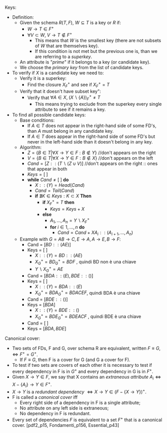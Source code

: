Keys:
- Definition:
	- Given the schema $R(T,F)$, $W\subseteq T$ is a key or $R$ if:
		- $W\rightarrow T\in F^{+}$
		- $\forall V\subset W, \;V\rightarrow T \notin F^{+}$
			- This means that $W$ is the smallest key (there are not subsets of $W$ that are themselves key).
			- If this condition is not met but the previous one is, than we are referring to a *superkey*.
	- An attribute is "*prime*" if it belongs to a key (or candidate key).
	- We choose the *primary key* from the list of candidate keys.
- To verify if $X$ is a candidate key we need to:
	- Verify it is a superkey:
		-  Find the closure $X^{+}_{F}$ and see if $X^{+}_{F} = T$
	- Verify that it doesn't have subset key":
		- Verify that $\forall A\in X,\; (X\backslash \{A\})^{+}_{F}\neq T$
			- This means trying to exclude from the superkey every single attribute to see if it remains a key.
- To find all possible candidate keys:
	- Base conditions:
		- If $A\in T$ does not appear in the right-hand side of some FD's, than $A$ must belong in any candidate key.
		- If $A\in T$ does appear in the right-hand side of some FD's but never in the left-hand side than it doesn't belong in any key.
	- Algorithm:
		- $Z = \{B \in T | \forall X \rightarrow Y \in F : B \notin Y \}$ //don't appears on the right
		- $V = \{B \in T | \forall X \rightarrow Y \in F : B \notin X \}$ //don't appears on the left
		- $Cand = [Z :: (T \backslash (Z \cup V )]$ //don't appears on the right :: ones that appear in both
		- $Keys = [\;]$
		- **while** $Cand \neq [\;]$ **do**
			- $X :: (Y) = Head(Cand)$
			- $Cand = Tail(Cand)$
			- **if** $\nexists K \in Keys : K \subset X$ **Then**
				- **if** $X_{F}^{+} = T$ **then**
					-  $Keys = Keys + X$
				- **else**
					- $A_{1} , \ldots , A_{n} = Y \backslash X_{F}^{+}$
					- **for** $i \in 1, \ldots, n$ **do**
						- $Cand = Cand + XA_{i} :: (A_{i+1} ,..., A_{n})$
	- Example with $G = {AB → C , E → A, A → E , B → F }$:
		- Cand = $[BD :: (AE)]$
		- Keys = $[\;]$
			- $X :: (Y) = BD :: (AE)$
			- $X_{G}^{+} = BD_{G}^{+} = BDF$ , quindi BD non è una chiave
			- $Y \backslash X_{G}^{+} = AE$
		- Cand = $[BDA :: (E), BDE :: ()]$
		- Keys = $[\;]$
			- $X :: (Y) = BDA :: (E)$
			- $X_{G}^{+} = BDA_{G}^{+} = BDACEF$, quindi BDA è una chiave
		- Cand = $[BDE :: ()]$
		- Keys = $[BDA]$
			- $X :: (Y) = BDE :: ()$
			- $X_{G}^{+}= BDE_{G}^{+} = BDEACF$ , quindi BDE è una chiave
		- Cand = $[\;]$
		- Keys = $[BDA, BDE ]$

Canonical cover:
- Two sets of FDs, F and G, over schema R are equivalent, written $F \equiv G, \Leftrightarrow F^{+} = G^{+}$.
	- If $F \equiv G$, then F is a cover for G (and G a cover for F).
- To test if two sets are covers of each other it is necessary to test if every dependency in F is in $G^{+}$ and every dependency in G is in $F^{+}$.
- Given $X \rightarrow Y \in F$, we say that X contains an *extraneous attribute* $A_{i} \Leftrightarrow X - \{A_{i}\} \rightarrow Y \in F^{+}$.
- $X \rightarrow Y$ is a *redundant dependency* $\Leftrightarrow X \rightarrow Y \in (F - \{X \rightarrow Y\})^{+}$.
- F is called a *canonical cover* iff
	- Every right side of a dependency in F is a single attribute;
	- No attribute on any left side is extraneous;
	- No dependency in F is redundant.
- Every set of dependencies $F$ is equivalent to a set $F^{+}$ that is a canonical cover.
	[pdf2_p15, Fondamenti_p156, Essential_p43]